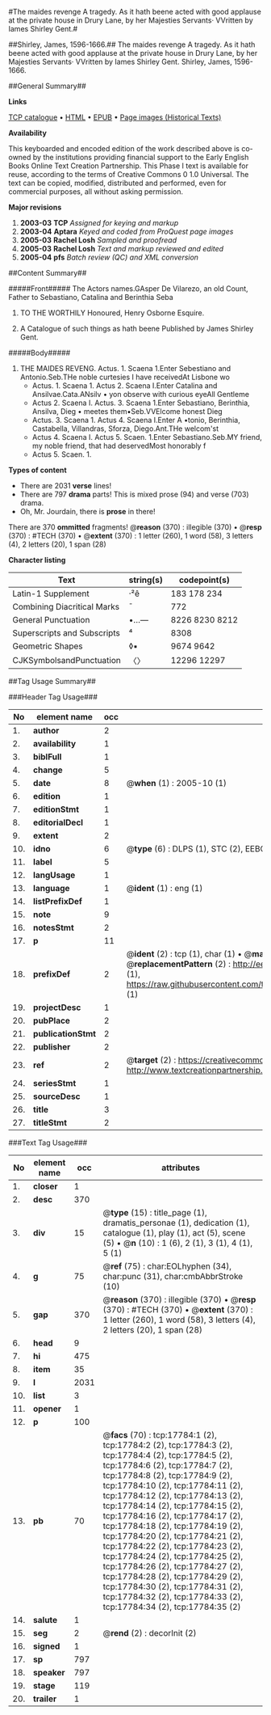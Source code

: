 #The maides revenge A tragedy. As it hath beene acted with good applause at the private house in Drury Lane, by her Majesties Servants· VVritten by Iames Shirley Gent.#

##Shirley, James, 1596-1666.##
The maides revenge A tragedy. As it hath beene acted with good applause at the private house in Drury Lane, by her Majesties Servants· VVritten by Iames Shirley Gent.
Shirley, James, 1596-1666.

##General Summary##

**Links**

[TCP catalogue](http://www.ota.ox.ac.uk/tcp/)  • 
[HTML](http://tei.it.ox.ac.uk/tcp/Texts-HTML/free/A12/A12145.html)  • 
[EPUB](http://tei.it.ox.ac.uk/tcp/Texts-EPUB/free/A12/A12145.epub) • 
[Page images (Historical Texts)](https://data.historicaltexts.jisc.ac.uk/view?pubId=eebo-99852460e&pageId=eebo-99852460e-17784-1)

**Availability**

This keyboarded and encoded edition of the
	       work described above is co-owned by the institutions
	       providing financial support to the Early English Books
	       Online Text Creation Partnership. This Phase I text is
	       available for reuse, according to the terms of Creative
	       Commons 0 1.0 Universal. The text can be copied,
	       modified, distributed and performed, even for
	       commercial purposes, all without asking permission.

**Major revisions**

1. __2003-03__ __TCP__ *Assigned for keying and markup*
1. __2003-04__ __Aptara__ *Keyed and coded from ProQuest page images*
1. __2005-03__ __Rachel Losh__ *Sampled and proofread*
1. __2005-03__ __Rachel Losh__ *Text and markup reviewed and edited*
1. __2005-04__ __pfs__ *Batch review (QC) and XML conversion*

##Content Summary##

#####Front#####
The Actors names.GAsper De Vilarezo, an old Count, Father to
Sebastiano, Catalina and Berinthia
Seba
1. TO
THE WORTHILY
Honoured, Henry Osborne Esquire.

1. A Catalogue of such things as hath
beene Published by James Shirley Gent.

#####Body#####

1. THE MAIDES
REVENG.
Actus. 1. Scaena 1.Enter Sebestiano and Antonio.Seb.THe noble curtesies I have receivedAt Lisbone wo
      * Actus. 1. Scaena 1.
Actus 2. Scaena I.Enter Catalina and Ansilvae.Cata.ANsilv • yon observe with curious eyeAll Gentleme
      * Actus 2. Scaena I.
Actus. 3. Scaena 1.Enter Sebastiano, Berinthia, Ansilva, Dieg • meetes them▪Seb.VVElcome honest Dieg
      * Actus. 3. Scaena 1.
Actus 4. Scaena I.Enter A •tonio, Berinthia, Castabella, Villandras, Sforza, Diego.Ant.THe welcom'st
      * Actus 4. Scaena I.
Actus 5. Scaen. 1.Enter Sebastiano.Seb.MY friend, my noble friend, that had deservedMost honorably f
      * Actus 5. Scaen. 1.

**Types of content**

  * There are 2031 **verse** lines!
  * There are 797 **drama** parts! This is mixed prose (94) and verse (703) drama.
  * Oh, Mr. Jourdain, there is **prose** in there!

There are 370 **ommitted** fragments! 
 @__reason__ (370) : illegible (370)  •  @__resp__ (370) : #TECH (370)  •  @__extent__ (370) : 1 letter (260), 1 word (58), 3 letters (4), 2 letters (20), 1 span (28)

**Character listing**


|Text|string(s)|codepoint(s)|
|---|---|---|
|Latin-1 Supplement|·²ê|183 178 234|
|Combining             Diacritical Marks|̄|772|
|General Punctuation|•…—|8226 8230 8212|
|Superscripts             and Subscripts|⁴|8308|
|Geometric Shapes|◊▪|9674 9642|
|CJKSymbolsandPunctuation|〈〉|12296 12297|

##Tag Usage Summary##

###Header Tag Usage###

|No|element name|occ|attributes|
|---|---|---|---|
|1.|__author__|2||
|2.|__availability__|1||
|3.|__biblFull__|1||
|4.|__change__|5||
|5.|__date__|8| @__when__ (1) : 2005-10 (1)|
|6.|__edition__|1||
|7.|__editionStmt__|1||
|8.|__editorialDecl__|1||
|9.|__extent__|2||
|10.|__idno__|6| @__type__ (6) : DLPS (1), STC (2), EEBO-CITATION (1), PROQUEST (1), VID (1)|
|11.|__label__|5||
|12.|__langUsage__|1||
|13.|__language__|1| @__ident__ (1) : eng (1)|
|14.|__listPrefixDef__|1||
|15.|__note__|9||
|16.|__notesStmt__|2||
|17.|__p__|11||
|18.|__prefixDef__|2| @__ident__ (2) : tcp (1), char (1)  •  @__matchPattern__ (2) : ([0-9\-]+):([0-9IVX]+) (1), (.+) (1)  •  @__replacementPattern__ (2) : http://eebo.chadwyck.com/downloadtiff?vid=$1&page=$2 (1), https://raw.githubusercontent.com/textcreationpartnership/Texts/master/tcpchars.xml#$1 (1)|
|19.|__projectDesc__|1||
|20.|__pubPlace__|2||
|21.|__publicationStmt__|2||
|22.|__publisher__|2||
|23.|__ref__|2| @__target__ (2) : https://creativecommons.org/publicdomain/zero/1.0/ (1), http://www.textcreationpartnership.org/docs/. (1)|
|24.|__seriesStmt__|1||
|25.|__sourceDesc__|1||
|26.|__title__|3||
|27.|__titleStmt__|2||


###Text Tag Usage###

|No|element name|occ|attributes|
|---|---|---|---|
|1.|__closer__|1||
|2.|__desc__|370||
|3.|__div__|15| @__type__ (15) : title_page (1), dramatis_personae (1), dedication (1), catalogue (1), play (1), act (5), scene (5)  •  @__n__ (10) : 1 (6), 2 (1), 3 (1), 4 (1), 5 (1)|
|4.|__g__|75| @__ref__ (75) : char:EOLhyphen (34), char:punc (31), char:cmbAbbrStroke (10)|
|5.|__gap__|370| @__reason__ (370) : illegible (370)  •  @__resp__ (370) : #TECH (370)  •  @__extent__ (370) : 1 letter (260), 1 word (58), 3 letters (4), 2 letters (20), 1 span (28)|
|6.|__head__|9||
|7.|__hi__|475||
|8.|__item__|35||
|9.|__l__|2031||
|10.|__list__|3||
|11.|__opener__|1||
|12.|__p__|100||
|13.|__pb__|70| @__facs__ (70) : tcp:17784:1 (2), tcp:17784:2 (2), tcp:17784:3 (2), tcp:17784:4 (2), tcp:17784:5 (2), tcp:17784:6 (2), tcp:17784:7 (2), tcp:17784:8 (2), tcp:17784:9 (2), tcp:17784:10 (2), tcp:17784:11 (2), tcp:17784:12 (2), tcp:17784:13 (2), tcp:17784:14 (2), tcp:17784:15 (2), tcp:17784:16 (2), tcp:17784:17 (2), tcp:17784:18 (2), tcp:17784:19 (2), tcp:17784:20 (2), tcp:17784:21 (2), tcp:17784:22 (2), tcp:17784:23 (2), tcp:17784:24 (2), tcp:17784:25 (2), tcp:17784:26 (2), tcp:17784:27 (2), tcp:17784:28 (2), tcp:17784:29 (2), tcp:17784:30 (2), tcp:17784:31 (2), tcp:17784:32 (2), tcp:17784:33 (2), tcp:17784:34 (2), tcp:17784:35 (2)|
|14.|__salute__|1||
|15.|__seg__|2| @__rend__ (2) : decorInit (2)|
|16.|__signed__|1||
|17.|__sp__|797||
|18.|__speaker__|797||
|19.|__stage__|119||
|20.|__trailer__|1||
